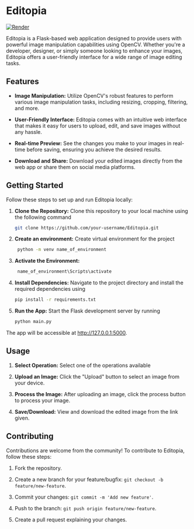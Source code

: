 # Editopia
[![Render](https://img.shields.io/badge/Go%20to%20Website-%46E3B7.svg?logo=render&logoColor=white)](https://editopia-2dra.onrender.com/)

Editopia is a Flask-based web application designed to provide users with powerful image manipulation capabilities using OpenCV. Whether you're a developer, designer, or simply someone looking to enhance your images, Editopia offers a user-friendly interface for a wide range of image editing tasks.

## Features

- **Image Manipulation:** Utilize OpenCV's robust features to perform various image manipulation tasks, including resizing, cropping, filtering, and more.

- **User-Friendly Interface:** Editopia comes with an intuitive web interface that makes it easy for users to upload, edit, and save images without any hassle.

- **Real-time Preview:** See the changes you make to your images in real-time before saving, ensuring you achieve the desired results.

- **Download and Share:** Download your edited images directly from the web app or share them on social media platforms.

## Getting Started

Follow these steps to set up and run Editopia locally:

1. **Clone the Repository:** Clone this repository to your local machine using the following command
   ```bash
   git clone https://github.com/your-username/Editopia.git
2. **Create an environment:** Create virtual environment for the project
   ```bash
    python -m venv name_of_environment
3. **Activate the Environment:**
   ```bash
    name_of_environment\Scripts\activate
4. **Install Dependencies:** Navigate to the project directory and install the required dependencies using
   ```bash
   pip install -r requirements.txt
5. **Run the App:** Start the Flask development server by running
   ```bash
   python main.py
The app will be accessible at http://127.0.0.1:5000.

## Usage

1. **Select Operation:** Select one of the operations available

2. **Upload an Image:** Click the "Upload" button to select an image from your device.

3. **Process the Image:** After uploading an image, click the process button to process your image.

3. **Save/Download:** View and download the edited image from the link given.

## Contributing

Contributions are welcome from the community! To contribute to Editopia, follow these steps:

1. Fork the repository.

2. Create a new branch for your feature/bugfix: `git checkout -b feature/new-feature`.

3. Commit your changes: `git commit -m 'Add new feature'`.

4. Push to the branch: `git push origin feature/new-feature`.

5. Create a pull request explaining your changes.


